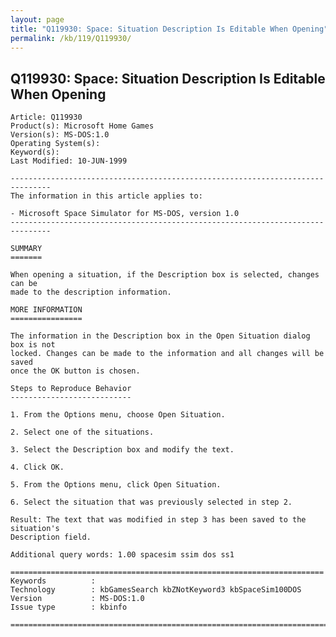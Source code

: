 ```yaml
---
layout: page
title: "Q119930: Space: Situation Description Is Editable When Opening"
permalink: /kb/119/Q119930/
---
```


## Q119930: Space: Situation Description Is Editable When Opening

	Article: Q119930
	Product(s): Microsoft Home Games
	Version(s): MS-DOS:1.0
	Operating System(s): 
	Keyword(s): 
	Last Modified: 10-JUN-1999
	
	-------------------------------------------------------------------------------
	The information in this article applies to:
	
	- Microsoft Space Simulator for MS-DOS, version 1.0 
	-------------------------------------------------------------------------------
	
	SUMMARY
	=======
	
	When opening a situation, if the Description box is selected, changes can be
	made to the description information.
	
	MORE INFORMATION
	================
	
	The information in the Description box in the Open Situation dialog box is not
	locked. Changes can be made to the information and all changes will be saved
	once the OK button is chosen.
	
	Steps to Reproduce Behavior
	---------------------------
	
	1. From the Options menu, choose Open Situation.
	
	2. Select one of the situations.
	
	3. Select the Description box and modify the text.
	
	4. Click OK.
	
	5. From the Options menu, click Open Situation.
	
	6. Select the situation that was previously selected in step 2.
	
	Result: The text that was modified in step 3 has been saved to the situation's
	Description field.
	
	Additional query words: 1.00 spacesim ssim dos ss1
	
	======================================================================
	Keywords          :  
	Technology        : kbGamesSearch kbZNotKeyword3 kbSpaceSim100DOS
	Version           : MS-DOS:1.0
	Issue type        : kbinfo
	
	=============================================================================
	
